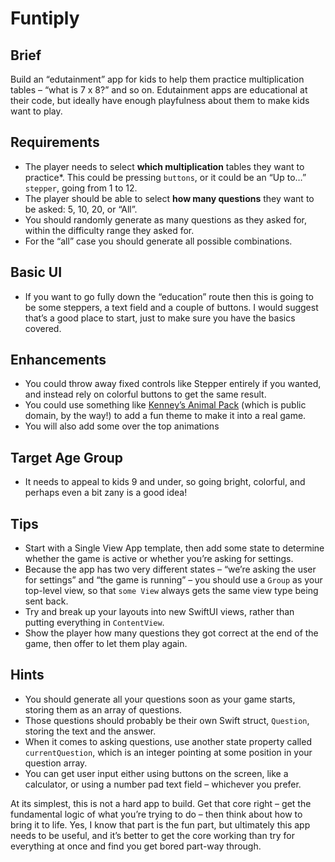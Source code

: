 # Funtiply

## Brief
Build an “edutainment” app for kids to help them practice multiplication tables – “what is 7 x 8?” and so on. Edutainment apps are educational at their code, but ideally have enough playfulness about them to make kids want to play.

## Requirements
- The player needs to select **which multiplication** tables they want to practice*. This could be pressing `buttons`, or it could be an “Up to…” `stepper`, going from 1 to 12.
- The player should be able to select **how many questions** they want to be asked: 5, 10, 20, or “All”.
- You should randomly generate as many questions as they asked for, within the difficulty range they asked for. 
- For the “all” case you should generate all possible combinations.

## Basic UI
- If you want to go fully down the “education” route then this is going to be some steppers, a text field and a couple of buttons. I would suggest that’s a good place to start, just to make sure you have the basics covered.

## Enhancements
- You could throw away fixed controls like Stepper entirely if you wanted, and instead rely on colorful buttons to get the same result. 
- You could use something like [Kenney’s Animal Pack](https://kenney.nl/assets/animal-pack-redux) (which is public domain, by the way!) to add a fun theme to make it into a real game. 
- You will also add some over the top animations

## Target Age Group
- It needs to appeal to kids 9 and under, so going bright, colorful, and perhaps even a bit zany is a good idea!

## Tips
- Start with a Single View App template, then add some state to determine whether the game is active or whether you’re asking for settings.
- Because the app has two very different states – “we’re asking the user for settings” and “the game is running” – you should use a `Group` as your top-level view, so that `some View` always gets the same view type being sent back.
- Try and break up your layouts into new SwiftUI views, rather than putting everything in `ContentView`.
- Show the player how many questions they got correct at the end of the game, then offer to let them play again.

## Hints
- You should generate all your questions soon as your game starts, storing them as an array of questions.
- Those questions should probably be their own Swift struct, `Question`, storing the text and the answer.
- When it comes to asking questions, use another state property called `currentQuestion`, which is an integer pointing at some position in your question array.
- You can get user input either using buttons on the screen, like a calculator, or using a number pad text field – whichever you prefer.

At its simplest, this is not a hard app to build. Get that core right – get the fundamental logic of what you’re trying to do – then think about how to bring it to life. Yes, I know that part is the fun part, but ultimately this app needs to be useful, and it’s better to get the core working than try for everything at once and find you get bored part-way through.
